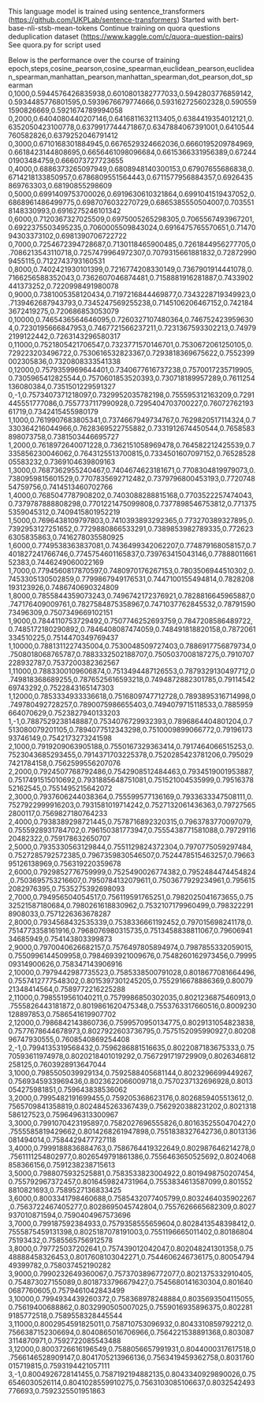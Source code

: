 This language model is trained using sentence_transformers (https://github.com/UKPLab/sentence-transformers)
Started with bert-base-nli-stsb-mean-tokens
Continue training on quora questions deduplication dataset (https://www.kaggle.com/c/quora-question-pairs)
See quora.py for script used

Below is the performance over the course of training
epoch,steps,cosine_pearson,cosine_spearman,euclidean_pearson,euclidean_spearman,manhattan_pearson,manhattan_spearman,dot_pearson,dot_spearman
0,1000,0.5944576426835938,0.6010801382777033,0.5942803776859142,0.5934485776801595,0.5939676679774666,0.593162725602328,0.5905591590826669,0.5921674789994058
0,2000,0.6404080440207146,0.6416811632113405,0.6384419354012121,0.6352050423100778,0.6379917744471867,0.6347884067391001,0.6410544760582826,0.6379252046791412
0,3000,0.6710168301884945,0.6676529324662036,0.6660195209784969,0.6618423144808695,0.6656461098096684,0.6615366331956389,0.6724401903484759,0.666073727723655
0,4000,0.6886373265097949,0.6808948140300153,0.67907655686838,0.6714218133850957,0.6786809551564443,0.6711577956884357,0.6926435869763303,0.68190855298609
0,5000,0.6991409753700026,0.6919630610321864,0.6991041519437052,0.6868961486499775,0.6987076032270729,0.6865385550504007,0.7035518148330993,0.6916275246101342
0,6000,0.7120367327025509,0.6975005265298305,0.7065567493967201,0.6922375503495235,0.7060005509843024,0.6916475765570651,0.7147094303373102,0.6981390706722722
0,7000,0.7254672394728687,0.7130118465900485,0.7261844956277705,0.7086213543110718,0.7257479964972307,0.7079315661881832,0.728729909455115,0.7122743793160531
0,8000,0.7402421930101399,0.7216774208330149,0.7367901914441078,0.7166256588352043,0.7362607046874481,0.7158881916281887,0.7433902441373252,0.7220998491980078
0,9000,0.7381005358120434,0.7197216844469877,0.7343228719349923,0.7139462687943793,0.7345247569255238,0.7145106206467152,0.7421843672419275,0.720686853053079
0,10000,0.7465436564646095,0.7260327107480364,0.7467524239596304,0.7230195666847953,0.7467721566237211,0.7231367593302213,0.749792199122442,0.7263143296580317
0,11000,0.7521805421706547,0.7323771570146701,0.7530672061250105,0.729223203496722,0.7530616532823367,0.7293818369675622,0.7552399002305836,0.7320808333541338
0,12000,0.7579359969644401,0.7340677616737238,0.7570017235719905,0.7305965412825544,0.7570601853520393,0.730718189957289,0.7611254136080384,0.7351501229591327
0,-1,0.7573407371218097,0.7329952035782198,0.755595312163209,0.7291445551777086,0.7557737117990928,0.7295404703700227,0.7607276219361719,0.7342415455980179
1,1000,0.7619907683805341,0.7374667949734767,0.7629820517114324,0.7330364216044966,0.7628369522755882,0.7331912674450544,0.7658583898073758,0.7381503446695727
1,2000,0.7618972640071228,0.7362151058969478,0.764582212425539,0.7335856230046062,0.7643125513700815,0.7334501607097152,0.7652852805583232,0.7369104639809163
1,3000,0.7687362955240467,0.7404674623181671,0.7708304819979073,0.7380959815601529,0.7707835692712482,0.7379796800453193,0.772074854759756,0.7414513460702766
1,4000,0.7685047787908202,0.7403088288815168,0.7703522257474043,0.7379787888808298,0.7701221475099808,0.7377898546753812,0.7713755359045312,0.7409415801952219
1,5000,0.7696438109797803,0.7410393893292365,0.773270389327895,0.7392953127251652,0.7729880866533291,0.7389853982789335,0.7726236305835863,0.7416278035580925
1,6000,0.7749538363837081,0.7436499342062207,0.774879168058157,0.7401827241766746,0.7745754601165837,0.739763415043146,0.7788801166152383,0.7446249060022169
1,7000,0.7794560817870597,0.7480970176267153,0.7803506944510302,0.7453305130502859,0.7799867949176531,0.7447100155494814,0.7828208193123926,0.7486740690324809
1,8000,0.7855844359073243,0.7496742172376921,0.7828816645965887,0.747176409009761,0.7827584875358967,0.7471037762845532,0.7879159073496309,0.7507349669102151
1,9000,0.7844110753729492,0.7507746252693759,0.7847208586489722,0.7485172180290892,0.7846408087474059,0.748491818820158,0.7872061334510225,0.7514470349769437
1,10000,0.7881311227435004,0.7530048509727403,0.7886917756879734,0.7508018068765787,0.7883332502188707,0.7505037008187275,0.7910707228932787,0.7537200382362567
1,11000,0.7883300109606874,0.7513494487126553,0.7879329130497712,0.749818368689255,0.7876525616593218,0.7494872882301785,0.7911454269743292,0.7522843165147303
1,12000,0.7853334933336618,0.7516809747712728,0.7893895316714998,0.749780492728257,0.7890075986655403,0.7494079715118533,0.7885959664070629,0.7523827940133203
1,-1,0.7887529238148887,0.7534076729932393,0.7896864404801204,0.7513080079201105,0.7894077512343298,0.7510009899066772,0.7919617393746149,0.7542173273241598
2,1000,0.7919209063905188,0.7550167329363414,0.7917464066515253,0.7523043685293455,0.7914371703225378,0.7520285423781206,0.7950297421784158,0.7562599556207076
2,2000,0.7924507768792486,0.7542908512484463,0.7934519001953887,0.7517491515010692,0.7931885648751081,0.751521004535999,0.7951637852162545,0.7551495215642072
2,3000,0.7937606244038364,0.755599577136169,0.7933633347508111,0.7527922999916203,0.7931581019714242,0.7527132061436363,0.797275652800117,0.7569827180764233
2,4000,0.7938389298721445,0.7578716892320315,0.7963783770097079,0.7555928931784702,0.796150381773947,0.7555438771581088,0.7972911620482322,0.759178632650707
2,5000,0.7935330563129844,0.7551129824372304,0.7970775059297484,0.7527285792572385,0.7967359830546507,0.7524478515463257,0.7966395126138969,0.756319220359678
2,6000,0.7929852776759999,0.7525490026774382,0.7952484474454824,0.7503695753216607,0.7950784132079611,0.7503677929234961,0.7956152082976395,0.7535275392698093
2,7000,0.794956504054517,0.756119591765251,0.7982025041673655,0.7532521587180684,0.7980261618830962,0.7532107179960499,0.7983222918908033,0.7571226363678287
2,8000,0.7934568432535339,0.7538336661192452,0.797015698241178,0.7514773358161916,0.7968076980315735,0.7513458838811067,0.7960694134685949,0.754143803399873
2,9000,0.7970040626682157,0.7576497805894974,0.7987855332059015,0.7550996144509958,0.7984693921009676,0.7548260162973456,0.7999509314900626,0.758347143906916
2,10000,0.7979442987735523,0.7585338500791028,0.8018677081664496,0.7557412777548302,0.8015397301245205,0.7552916678886369,0.8007921348414564,0.7589772216225288
2,11000,0.7985519561040211,0.7579986850302035,0.8021236875460913,0.7555826443181872,0.8019861620475348,0.7553763317660516,0.8009230128897853,0.7586541619907702
2,12000,0.7986842143860736,0.7599570950134775,0.8029131054823838,0.7577678644678973,0.8027922603736795,0.7575152095990927,0.8020896747930555,0.7608540869254408
2,-1,0.7994135319568432,0.7596286881516635,0.8022087183675333,0.7570593611974978,0.8020218401019292,0.7567291719729909,0.8026346812258125,0.7603928913647044
3,1000,0.7985505039929134,0.7592588405681144,0.8023296699449267,0.7569345933969436,0.8023622066009718,0.7570237132696928,0.8013054275981851,0.759643838536062
3,2000,0.7995482191699455,0.759205368623176,0.8026859405513612,0.7565709841358819,0.8024845263367439,0.7562920388231202,0.8021318586127523,0.7596496313300967
3,3000,0.7991070423195897,0.7582027696555826,0.8016352550470427,0.7555585819429662,0.8014268261947898,0.7551838327642736,0.8013136081494014,0.7584429477727118
3,4000,0.7999188836884763,0.7586764419322649,0.802987646214278,0.7561111254802977,0.8026549791861386,0.7556463650525692,0.8024068858366156,0.7591238238715613
3,5000,0.7988075932525881,0.7583533823004922,0.8019498750207454,0.755792967372457,0.8016459824731964,0.7553834613587099,0.8015528810821693,0.7589527136833425
3,6000,0.8003341798460688,0.7585432077405799,0.8032464035902267,0.7563722467405277,0.8028695045742804,0.7557626665682309,0.8027937010871594,0.7590404967573696
3,7000,0.799187592384933,0.7579358555659604,0.8028413548398412,0.7555875459131398,0.8025187078191003,0.7551196665011402,0.8018680475193432,0.7585565756912578
3,8000,0.797725037202641,0.757439012042047,0.802048241301358,0.7548888458326453,0.8017608103042271,0.7544606246736175,0.8005479449399782,0.758037452190282
3,9000,0.7990232649360067,0.7573703896772077,0.8021375332910405,0.754873027155089,0.8018733796679427,0.7545680141630304,0.8016400687760605,0.7579461042843499
3,10000,0.7994934439260372,0.758368978248884,0.8035693504115055,0.75619400688862,0.8032990505007025,0.7559016935896375,0.8022819185772518,0.7589558328445544
3,11000,0.8002954591825011,0.758710753096932,0.8043310859792212,0.7566387152306694,0.8040865016706966,0.7564221538891368,0.8030873114870971,0.7592722085543488
3,12000,0.8003726616196549,0.7588056657991931,0.8044000317617518,0.7566146528909147,0.8041705213966136,0.7563419459362758,0.8031760015719815,0.7593194421057111
3,-1,0.8004926728141455,0.7587192194882135,0.8043340929890026,0.756546030526114,0.8041028559910275,0.7563103085106637,0.8032542493776693,0.7592325501951863
